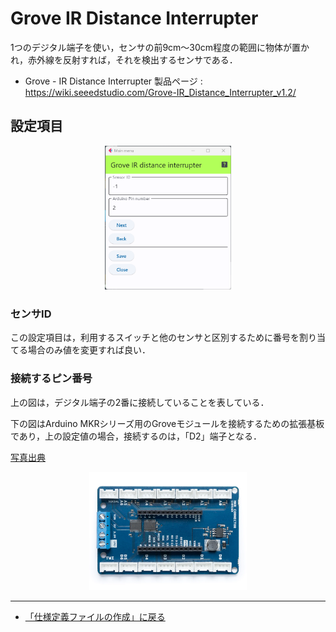 # Grove IR Distance Interrupter

1つのデジタル端子を使い，センサの前9cm～30cm程度の範囲に物体が置かれ，赤外線を反射すれば，それを検出するセンサである．


- Grove - IR Distance Interrupter 製品ページ : https://wiki.seeedstudio.com/Grove-IR_Distance_Interrupter_v1.2/


## 設定項目



<div style="text-align: center;">
<img src="../../images/editConfig_Grove_IR_Distance_Interrupter.png" width="40%">
</div>



### センサID

この設定項目は，利用するスイッチと他のセンサと区別するために番号を割り当てる場合のみ値を変更すれば良い．


### 接続するピン番号

上の図は，デジタル端子の2番に接続していることを表している．


下の図はArduino MKRシリーズ用のGroveモジュールを接続するための拡張基板であり，上の設定値の場合，接続するのは，「D2」端子となる．

[写真出典](https://store-usa.arduino.cc/products/arduino-mkr-connector-carrier-grove-compatible)

<div style="text-align: center;">
<img src="../../images/MKR_carrier.png" width="50%">
</div>


***

- [「仕様定義ファイルの作成」に戻る](../editConfig.md)
